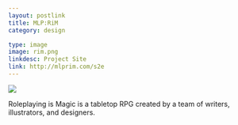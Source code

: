 ```yaml
---
layout: postlink
title: MLP:RiM
category: design

type: image
image: rim.png
linkdesc: Project Site
link: http://mlprim.com/s2e
---
```


<a class="post image" href="{{ page.link }}"><img src="/img/post/{{ page.image }}" /></a>

Roleplaying is Magic is a tabletop RPG created by a team of writers, illustrators, and designers.